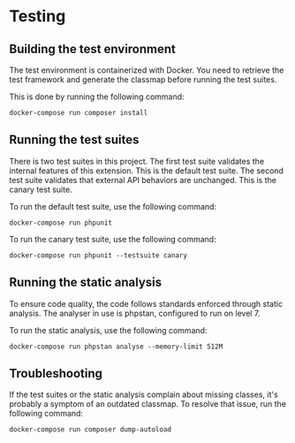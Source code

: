 # Testing

## Building the test environment

The test environment is containerized with Docker.
You need to retrieve the test framework and generate the classmap before running the test suites.

This is done by running the following command:
```
docker-compose run composer install
```

## Running the test suites

There is two test suites in this project.
The first test suite validates the internal features of this extension.
This is the default test suite.
The second test suite validates that external API behaviors are unchanged.
This is the canary test suite.

To run the default test suite, use the following command:
```
docker-compose run phpunit
```

To run the canary test suite, use the following command:
```
docker-compose run phpunit --testsuite canary
```

## Running the static analysis

To ensure code quality, the code follows standards enforced through static analysis.
The analyser in use is phpstan, configured to run on level 7.

To run the static analysis, use the following command:
```
docker-compose run phpstan analyse --memory-limit 512M
```

## Troubleshooting

If the test suites or the static analysis complain about missing classes, it's probably a symptom of an outdated classmap.
To resolve that issue, run the following command:
```
docker-compose run composer dump-autoload
```

